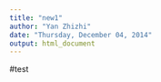 ```yaml
---
title: "new1"
author: "Yan Zhizhi"
date: "Thursday, December 04, 2014"
output: html_document
---
```


#test
